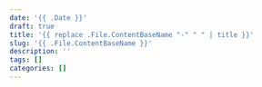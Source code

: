 ```yaml
---
date: '{{ .Date }}'
draft: true
title: '{{ replace .File.ContentBaseName "-" " " | title }}'
slug: '{{ .File.ContentBaseName }}'
description: ''
tags: []
categories: []
---
```

